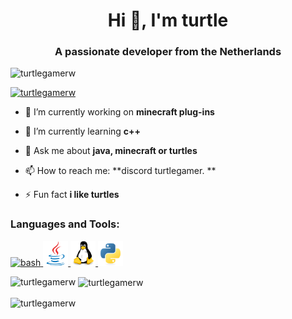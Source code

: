 <h1 align="center">Hi 👋, I'm turtle</h1>
<h3 align="center">A passionate developer from the Netherlands</h3>

<p align="left"> <img src="https://komarev.com/ghpvc/?username=turtlegamerw&label=Profile%20views&color=0e75b6&style=flat" alt="turtlegamerw" /> </p>

<p align="left"> <a href="https://github.com/ryo-ma/github-profile-trophy"><img src="https://github-profile-trophy.vercel.app/?username=turtlegamerw" alt="turtlegamerw" /></a> </p>

- 🔭 I’m currently working on **minecraft plug-ins**

- 🌱 I’m currently learning **c++**

- 💬 Ask me about **java, minecraft or turtles**

- 📫 How to reach me: **discord turtlegamer. **

- ⚡ Fun fact **i like turtles**


<p align="left">
</p>

<h3 align="left">Languages and Tools:</h3>
<p align="left"> <a href="https://www.gnu.org/software/bash/" target="_blank" rel="noreferrer"> <img src="https://www.vectorlogo.zone/logos/gnu_bash/gnu_bash-icon.svg" alt="bash" width="40" height="40"/> </a> <a href="https://www.java.com" target="_blank" rel="noreferrer"> <img src="https://raw.githubusercontent.com/devicons/devicon/master/icons/java/java-original.svg" alt="java" width="40" height="40"/> </a> <a href="https://www.linux.org/" target="_blank" rel="noreferrer"> <img src="https://raw.githubusercontent.com/devicons/devicon/master/icons/linux/linux-original.svg" alt="linux" width="40" height="40"/> </a> <a href="https://www.python.org" target="_blank" rel="noreferrer"> <img src="https://raw.githubusercontent.com/devicons/devicon/master/icons/python/python-original.svg" alt="python" width="40" height="40"/> </a> </p>

<p><img align="left" src="https://github-readme-stats.vercel.app/api/top-langs?username=turtlegamerw&show_icons=true&locale=en&layout=compact" alt="turtlegamerw" /></p>

<p>&nbsp;<img align="center" src="https://github-readme-stats.vercel.app/api?username=turtlegamerw&show_icons=true&locale=en" alt="turtlegamerw" /></p>

<p><img align="center" src="https://github-readme-streak-stats.herokuapp.com/?user=turtlegamerw&" alt="turtlegamerw" /></p>

